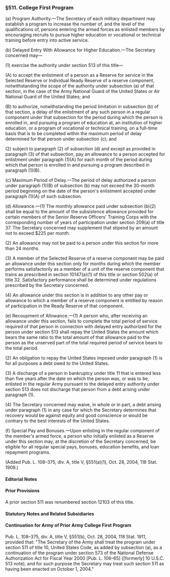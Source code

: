 ### §511. College First Program ###

(a) Program Authority.—The Secretary of each military department may establish a program to increase the number of, and the level of the qualifications of, persons entering the armed forces as enlisted members by encouraging recruits to pursue higher education or vocational or technical training before entry into active service.

(b) Delayed Entry With Allowance for Higher Education.—The Secretary concerned may—

(1) exercise the authority under section 513 of this title—

(A) to accept the enlistment of a person as a Reserve for service in the Selected Reserve or Individual Ready Reserve of a reserve component, notwithstanding the scope of the authority under subsection (a) of that section, in the case of the Army National Guard of the United States or Air National Guard of the United States; and

(B) to authorize, notwithstanding the period limitation in subsection (b) of that section, a delay of the enlistment of any such person in a regular component under that subsection for the period during which the person is enrolled in, and pursuing a program of education at, an institution of higher education, or a program of vocational or technical training, on a full-time basis that is to be completed within the maximum period of delay determined for that person under subsection (c); and

(2) subject to paragraph (2) of subsection (d) and except as provided in paragraph (3) of that subsection, pay an allowance to a person accepted for enlistment under paragraph (1)(A) for each month of the period during which that person is enrolled in and pursuing a program described in paragraph (1)(B).

(c) Maximum Period of Delay.—The period of delay authorized a person under paragraph (1)(B) of subsection (b) may not exceed the 30-month period beginning on the date of the person's enlistment accepted under paragraph (1)(A) of such subsection.

(d) Allowance.—(1) The monthly allowance paid under subsection (b)(2) shall be equal to the amount of the subsistence allowance provided for certain members of the Senior Reserve Officers' Training Corps with the corresponding number of years of participation under section 209(a) of title 37. The Secretary concerned may supplement that stipend by an amount not to exceed $225 per month.

(2) An allowance may not be paid to a person under this section for more than 24 months.

(3) A member of the Selected Reserve of a reserve component may be paid an allowance under this section only for months during which the member performs satisfactorily as a member of a unit of the reserve component that trains as prescribed in section 10147(a)(1) of this title or section 502(a) of title 32. Satisfactory performance shall be determined under regulations prescribed by the Secretary concerned.

(4) An allowance under this section is in addition to any other pay or allowance to which a member of a reserve component is entitled by reason of participation in the Ready Reserve of that component.

(e) Recoupment of Allowance.—(1) A person who, after receiving an allowance under this section, fails to complete the total period of service required of that person in connection with delayed entry authorized for the person under section 513 shall repay the United States the amount which bears the same ratio to the total amount of that allowance paid to the person as the unserved part of the total required period of service bears to the total period.

(2) An obligation to repay the United States imposed under paragraph (1) is for all purposes a debt owed to the United States.

(3) A discharge of a person in bankruptcy under title 11 that is entered less than five years after the date on which the person was, or was to be, enlisted in the regular Army pursuant to the delayed entry authority under section 513 does not discharge that person from a debt arising under paragraph (1).

(4) The Secretary concerned may waive, in whole or in part, a debt arising under paragraph (1) in any case for which the Secretary determines that recovery would be against equity and good conscience or would be contrary to the best interests of the United States.

(f) Special Pay and Bonuses.—Upon enlisting in the regular component of the member's armed force, a person who initially enlisted as a Reserve under this section may, at the discretion of the Secretary concerned, be eligible for all regular special pays, bonuses, education benefits, and loan repayment programs.

(Added Pub. L. 108–375, div. A, title V, §551(a)(1), Oct. 28, 2004, 118 Stat. 1909.)

#### **Editorial Notes** ####

#### Prior Provisions ####

A prior section 511 was renumbered section 12103 of this title.

#### **Statutory Notes and Related Subsidiaries** ####

#### Continuation for Army of Prior Army College First Program ####

Pub. L. 108–375, div. A, title V, §551(b), Oct. 28, 2004, 118 Stat. 1911, provided that: "The Secretary of the Army shall treat the program under section 511 of title 10, United States Code, as added by subsection (a), as a continuation of the program under section 573 of the National Defense Authorization Act for Fiscal Year 2000 [Pub. L. 106–65] ([formerly] 10 U.S.C. 513 note), and for such purpose the Secretary may treat such section 511 as having been enacted on October 1, 2004."